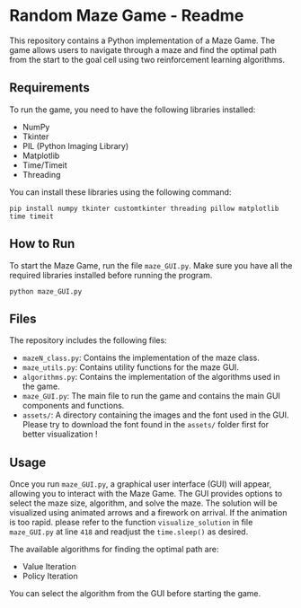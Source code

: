 
# Random Maze Game - Readme

This repository contains a Python implementation of a Maze Game. The game allows users to navigate through a maze and find the optimal path from the start to the goal cell using two reinforcement learning algorithms.

## Requirements

To run the game, you need to have the following libraries installed:

-   NumPy
-   Tkinter
-   PIL (Python Imaging Library)
-   Matplotlib
-   Time/Timeit 
-   Threading 

You can install these libraries using the following command:

``` shell
pip install numpy tkinter customtkinter threading pillow matplotlib time timeit 

```

## How to Run

To start the Maze Game, run the file  `maze_GUI.py`. Make sure you have all the required libraries installed before running the program.
``` shell
python maze_GUI.py

```

## Files

The repository includes the following files:

-   `mazeN_class.py`: Contains the implementation of the maze class.
-   `maze_utils.py`: Contains utility functions for the maze GUI.
-   `algorithms.py`: Contains the implementation of the algorithms used in the game.
-   `maze_GUI.py`: The main file to run the game and contains the main GUI components and functions.
-   `assets/`: A directory containing the images and the font used in the GUI.
Please try to download the font found in the ``assets/`` folder first for better visualization !

## Usage

Once you run  `maze_GUI.py`, a graphical user interface (GUI) will appear, allowing you to interact with the Maze Game. The GUI provides options to select the maze size, algorithm, and solve the maze. The solution will be visualized using animated arrows and a firework on arrival. If the animation is too rapid. please refer to the function ``visualize_solution`` in file ``maze_GUI.py`` at line ``418`` and readjust the ``time.sleep()`` as desired.

The available algorithms for finding the optimal path are:

-   Value Iteration
-   Policy Iteration

You can select the algorithm from the GUI before starting the game.
